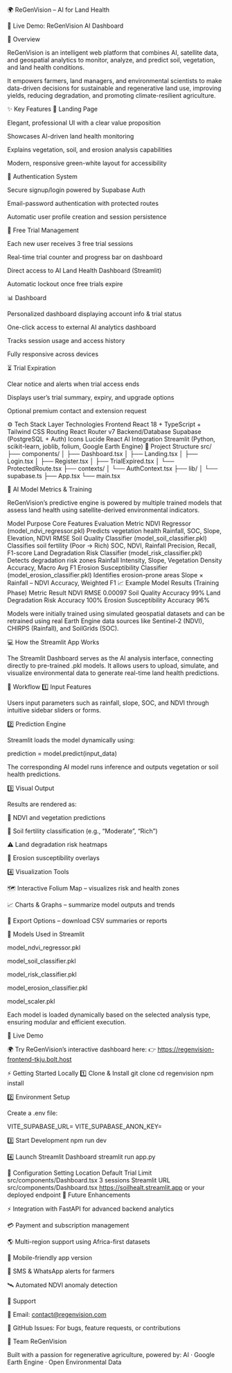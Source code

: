 🌍 ReGenVision – AI for Land Health

🚀 Live Demo: ReGenVision AI Dashboard

🌿 Overview

ReGenVision is an intelligent web platform that combines AI, satellite data, and geospatial analytics to monitor, analyze, and predict soil, vegetation, and land health conditions.

It empowers farmers, land managers, and environmental scientists to make data-driven decisions for sustainable and regenerative land use, improving yields, reducing degradation, and promoting climate-resilient agriculture.

✨ Key Features
🌱 Landing Page

Elegant, professional UI with a clear value proposition

Showcases AI-driven land health monitoring

Explains vegetation, soil, and erosion analysis capabilities

Modern, responsive green-white layout for accessibility

🔐 Authentication System

Secure signup/login powered by Supabase Auth

Email-password authentication with protected routes

Automatic user profile creation and session persistence

🧭 Free Trial Management

Each new user receives 3 free trial sessions

Real-time trial counter and progress bar on dashboard

Direct access to AI Land Health Dashboard (Streamlit)

Automatic lockout once free trials expire

📊 Dashboard

Personalized dashboard displaying account info & trial status

One-click access to external AI analytics dashboard

Tracks session usage and access history

Fully responsive across devices

⏳ Trial Expiration

Clear notice and alerts when trial access ends

Displays user’s trial summary, expiry, and upgrade options

Optional premium contact and extension request

⚙️ Tech Stack
Layer	Technologies
Frontend	React 18 + TypeScript + Tailwind CSS
Routing	React Router v7
Backend/Database	Supabase (PostgreSQL + Auth)
Icons	Lucide React
AI Integration	Streamlit (Python, scikit-learn, joblib, folium, Google Earth Engine)
📂 Project Structure
src/
├── components/
│   ├── Dashboard.tsx
│   ├── Landing.tsx
│   ├── Login.tsx
│   ├── Register.tsx
│   ├── TrialExpired.tsx
│   └── ProtectedRoute.tsx
├── contexts/
│   └── AuthContext.tsx
├── lib/
│   └── supabase.ts
├── App.tsx
└── main.tsx

🧠 AI Model Metrics & Training

ReGenVision’s predictive engine is powered by multiple trained models that assess land health using satellite-derived environmental indicators.

Model	Purpose	Core Features	Evaluation Metric
NDVI Regressor (model_ndvi_regressor.pkl)	Predicts vegetation health	Rainfall, SOC, Slope, Elevation, NDVI	RMSE
Soil Quality Classifier (model_soil_classifier.pkl)	Classifies soil fertility (Poor → Rich)	SOC, NDVI, Rainfall	Precision, Recall, F1-score
Land Degradation Risk Classifier (model_risk_classifier.pkl)	Detects degradation risk zones	Rainfall Intensity, Slope, Vegetation Density	Accuracy, Macro Avg F1
Erosion Susceptibility Classifier (model_erosion_classifier.pkl)	Identifies erosion-prone areas	Slope × Rainfall – NDVI	Accuracy, Weighted F1
📈 Example Model Results (Training Phase)
Metric	Result
NDVI RMSE	0.00097
Soil Quality Accuracy	99%
Land Degradation Risk Accuracy	100%
Erosion Susceptibility Accuracy	96%

Models were initially trained using simulated geospatial datasets and can be retrained using real Earth Engine data sources like Sentinel-2 (NDVI), CHIRPS (Rainfall), and SoilGrids (SOC).

💻 How the Streamlit App Works

The Streamlit Dashboard serves as the AI analysis interface, connecting directly to pre-trained .pkl models.
It allows users to upload, simulate, and visualize environmental data to generate real-time land health predictions.

🧩 Workflow
1️⃣ Input Features

Users input parameters such as rainfall, slope, SOC, and NDVI through intuitive sidebar sliders or forms.

2️⃣ Prediction Engine

Streamlit loads the model dynamically using:

prediction = model.predict(input_data)


The corresponding AI model runs inference and outputs vegetation or soil health predictions.

3️⃣ Visual Output

Results are rendered as:

🌿 NDVI and vegetation predictions

🧱 Soil fertility classification (e.g., “Moderate”, “Rich”)

⚠️ Land degradation risk heatmaps

🌊 Erosion susceptibility overlays

4️⃣ Visualization Tools

🗺️ Interactive Folium Map – visualizes risk and health zones

📈 Charts & Graphs – summarize model outputs and trends

🧾 Export Options – download CSV summaries or reports

🧠 Models Used in Streamlit

model_ndvi_regressor.pkl

model_soil_classifier.pkl

model_risk_classifier.pkl

model_erosion_classifier.pkl

model_scaler.pkl

Each model is loaded dynamically based on the selected analysis type, ensuring modular and efficient execution.

🔗 Live Demo

🌍 Try ReGenVision’s interactive dashboard here:
👉 https://regenvision-frontend-tkju.bolt.host

⚡ Getting Started Locally
1️⃣ Clone & Install
git clone <repository-url>
cd regenvision
npm install

2️⃣ Environment Setup

Create a .env file:

VITE_SUPABASE_URL=<your-supabase-url>
VITE_SUPABASE_ANON_KEY=<your-supabase-anon-key>

3️⃣ Start Development
npm run dev

4️⃣ Launch Streamlit Dashboard
streamlit run app.py

🧩 Configuration
Setting	Location	Default
Trial Limit	src/components/Dashboard.tsx	3 sessions
Streamlit URL	src/components/Dashboard.tsx	https://soilhealt.streamlit.app
 or your deployed endpoint
🚀 Future Enhancements

⚡ Integration with FastAPI for advanced backend analytics

💳 Payment and subscription management

🌎 Multi-region support using Africa-first datasets

📱 Mobile-friendly app version

🔔 SMS & WhatsApp alerts for farmers

🛰️ Automated NDVI anomaly detection

💌 Support

📧 Email: contact@regenvision.com

🐛 GitHub Issues: For bugs, feature requests, or contributions

👥 Team ReGenVision

Built with a passion for regenerative agriculture, powered by:
AI · Google Earth Engine · Open Environmental Data
